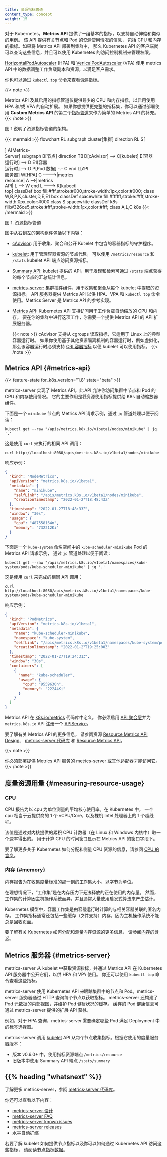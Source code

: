 ```yaml
---
title: 资源指标管道
content_type: concept
weight: 15
---
```

<!--
reviewers:
- fgrzadkowski
- piosz
title: Resource metrics pipeline
content_type: concept
weight: 15
-->

<!-- overview -->

<!--
For Kubernetes, the _Metrics API_ offers a basic set of metrics to support automatic scaling and
similar use cases.  This API makes information available about resource usage for node and pod,
including metrics for CPU and memory.  If you deploy the Metrics API into your cluster, clients of
the Kubernetes API can then query for this information, and you can use Kubernetes' access control
mechanisms to manage permissions to do so.

The [HorizontalPodAutoscaler](/docs/tasks/run-application/horizontal-pod-autoscale/)  (HPA) and
[VerticalPodAutoscaler](https://github.com/kubernetes/autoscaler/tree/master/vertical-pod-autoscaler#readme) (VPA)
use data from the metrics API to adjust workload replicas and resources to meet customer demand.

You can also view the resource metrics using the
[`kubectl top`](/docs/reference/generated/kubectl/kubectl-commands#top)
command.
-->

对于 Kubernetes，**Metrics API** 提供了一组基本的指标，以支持自动伸缩和类似的用例。
该 API 提供有关节点和 Pod 的资源使用情况的信息，
包括 CPU 和内存的指标。如果将 Metrics API 部署到集群中，
那么 Kubernetes API 的客户端就可以查询这些信息，并且可以使用 Kubernetes 的访问控制机制来管理权限。

[HorizontalPodAutoscaler](/zh-cn/docs/tasks/run-application/horizontal-pod-autoscale/) (HPA) 和
[VerticalPodAutoscaler](https://github.com/kubernetes/autoscaler/tree/master/vertical-pod-autoscaler#readme) (VPA)
使用 metrics API 中的数据调整工作负载副本和资源，以满足客户需求。

你也可以通过 [`kubectl top`](/docs/reference/generated/kubectl/kubectl-commands#top) 命令来查看资源指标。

{{< note >}}
<!--
The Metrics API, and the metrics pipeline that it enables, only offers the minimum
CPU and memory metrics to enable automatic scaling using HPA and / or VPA.
If you would like to provide a more complete set of metrics, you can complement
the simpler Metrics API by deploying a second
[metrics pipeline](/docs/tasks/debug/debug-cluster/resource-usage-monitoring/#full-metrics-pipeline)
that uses the _Custom Metrics API_.
-->
Metrics API 及其启用的指标管道仅提供最少的 CPU 和内存指标，以启用使用 HPA 和/或 VPA 的自动扩展。
如果你想提供更完整的指标集，你可以通过部署使用 **Custom Metrics API**
的第二个[指标管道](/zh-cn/docs/tasks/debug/debug-cluster/resource-usage-monitoring/#full-metrics-pipeline)来作为简单的
Metrics API 的补充。
{{< /note >}}

<!--
Figure 1 illustrates the architecture of the resource metrics pipeline.
-->
图 1 说明了资源指标管道的架构。

{{< mermaid >}}
flowchart RL
subgraph cluster[集群]
direction RL
S[ <br><br> ]
A[Metrics-<br>Server]
subgraph B[节点]
direction TB
D[cAdvisor] --> C[kubelet]
E[容器<br>运行时] --> D
E1[容器<br>运行时] --> D
P[Pod 数据] -.- C
end
L[API<br>服务器]
W[HPA]
C ---->|metrics<br>resource| A -->|metrics<br>API| L --> W
end
L ---> K[kubectl<br>top]
classDef box fill:#fff,stroke:#000,stroke-width:1px,color:#000;
class W,B,P,K,cluster,D,E,E1 box
classDef spacewhite fill:#ffffff,stroke:#fff,stroke-width:0px,color:#000
class S spacewhite
classDef k8s fill:#326ce5,stroke:#fff,stroke-width:1px,color:#fff;
class A,L,C k8s
{{< /mermaid >}}

<!--
Figure 1. Resource Metrics Pipeline

The architecture components, from right to left in the figure, consist of the following:

* [cAdvisor](https://github.com/google/cadvisor): Daemon for collecting, aggregating and exposing
  container metrics included in Kubelet.
* [kubelet](/docs/concepts/overview/components/#kubelet): Node agent for managing container
  resources. Resource metrics are accessible using the `/metrics/resource` and `/stats` kubelet
  API endpoints.
* [Summary API](#summary-api-source): API provided by the kubelet for discovering and retrieving
  per-node summarized stats available through the `/stats` endpoint.
* [metrics-server](#metrics-server): Cluster addon component that collects and aggregates resource
  metrics pulled from each kubelet. The API server serves Metrics API for use by HPA, VPA, and by
  the `kubectl top` command. Metrics Server is a reference implementation of the Metrics API.
* [Metrics API](#metrics-api): Kubernetes API supporting access to CPU and memory used for
  workload autoscaling. To make this work in your cluster, you need an API extension server that
  provides the Metrics API.
-->
图 1. 资源指标管道

图中从右到左的架构组件包括以下内容：

* [cAdvisor](https://github.com/google/cadvisor): 用于收集、聚合和公开 Kubelet 中包含的容器指标的守护程序。
* [kubelet](/zh-cn/docs/concepts/overview/components/#kubelet): 用于管理容器资源的节点代理。
  可以使用 `/metrics/resource` 和 `/stats` kubelet API 端点访问资源指标。
* [Summary API](#summary-api-source): kubelet 提供的 API，用于发现和检索可通过 `/stats` 端点获得的每个节点的汇总统计信息。
* [metrics-server](#metrics-server): 集群插件组件，用于收集和聚合从每个 kubelet 中提取的资源指标。
  API 服务器提供 Metrics API 以供 HPA、VPA 和 `kubectl top` 命令使用。Metrics Server 是 Metrics API 的参考实现。
* [Metrics API](#metrics-api): Kubernetes API 支持访问用于工作负载自动缩放的 CPU 和内存。
  要在你的集群中进行这项工作，你需要一个提供 Metrics API 的 API 扩展服务器。

  <!--
  cAdvisor supports reading metrics from cgroups, which works with typical container runtimes on Linux.
  If you use a container runtime that uses another resource isolation mechanism, for example
  virtualization, then that container runtime must support
  [CRI Container Metrics](https://github.com/kubernetes/community/blob/master/contributors/devel/sig-node/cri-container-stats.md)
  in order for metrics to be available to the kubelet.
  -->
  {{< note >}}
  cAdvisor 支持从 cgroups 读取指标，它适用于 Linux 上的典型容器运行时。
  如果你使用基于其他资源隔离机制的容器运行时，例如虚拟化，那么该容器运行时必须支持
  [CRI 容器指标](https://github.com/kubernetes/community/blob/master/contributors/devel/sig-node/cri-container-stats.md)
  以便 kubelet 可以使用指标。
  {{< /note >}}

<!-- body -->

<!--
## Metrics API

The metrics-server implements the Metrics API. This API allows you to access CPU and memory usage
for the nodes and pods in your cluster. Its primary role is to feed resource usage metrics to K8s
autoscaler components.

Here is an example of the Metrics API request for a `minikube` node piped through `jq` for easier
reading:
-->
## Metrics API   {#metrics-api}

{{< feature-state for_k8s_version="1.8" state="beta" >}}

metrics-server 实现了 Metrics API。此 API 允许你访问集群中节点和 Pod 的 CPU 和内存使用情况。
它的主要作用是将资源使用指标提供给 K8s 自动缩放器组件。

下面是一个 `minikube` 节点的 Metrics API 请求示例，通过 `jq` 管道处理以便于阅读：

```shell
kubectl get --raw "/apis/metrics.k8s.io/v1beta1/nodes/minikube" | jq '.'
```

<!--
Here is the same API call using `curl`:
-->
这是使用 `curl` 来执行的相同 API 调用：

```shell
curl http://localhost:8080/apis/metrics.k8s.io/v1beta1/nodes/minikube
```

<!--
Sample response:
-->
响应示例：

```json
{
  "kind": "NodeMetrics",
  "apiVersion": "metrics.k8s.io/v1beta1",
  "metadata": {
    "name": "minikube",
    "selfLink": "/apis/metrics.k8s.io/v1beta1/nodes/minikube",
    "creationTimestamp": "2022-01-27T18:48:43Z"
  },
  "timestamp": "2022-01-27T18:48:33Z",
  "window": "30s",
  "usage": {
    "cpu": "487558164n",
    "memory": "732212Ki"
  }
}
```

<!--
Here is an example of the Metrics API request for a `kube-scheduler-minikube` pod contained in the
`kube-system` namespace and piped through `jq` for easier reading:
-->
下面是一个 `kube-system` 命名空间中的 `kube-scheduler-minikube` Pod 的 Metrics API 请求示例，
通过 `jq` 管道处理以便于阅读：

```shell
kubectl get --raw "/apis/metrics.k8s.io/v1beta1/namespaces/kube-system/pods/kube-scheduler-minikube" | jq '.'
```

<!--
Here is the same API call using `curl`:
-->
这是使用 `curl` 来完成的相同 API 调用：

```shell
curl http://localhost:8080/apis/metrics.k8s.io/v1beta1/namespaces/kube-system/pods/kube-scheduler-minikube
```

<!--
Sample response:
-->
响应示例：

```json
{
  "kind": "PodMetrics",
  "apiVersion": "metrics.k8s.io/v1beta1",
  "metadata": {
    "name": "kube-scheduler-minikube",
    "namespace": "kube-system",
    "selfLink": "/apis/metrics.k8s.io/v1beta1/namespaces/kube-system/pods/kube-scheduler-minikube",
    "creationTimestamp": "2022-01-27T19:25:00Z"
  },
  "timestamp": "2022-01-27T19:24:31Z",
  "window": "30s",
  "containers": [
    {
      "name": "kube-scheduler",
      "usage": {
        "cpu": "9559630n",
        "memory": "22244Ki"
      }
    }
  ]
}
```

<!--
The Metrics API is defined in the [k8s.io/metrics](https://github.com/kubernetes/metrics)
repository. You must enable the [API aggregation layer](/docs/tasks/extend-kubernetes/configure-aggregation-layer/)
and register an [APIService](/docs/reference/kubernetes-api/cluster-resources/api-service-v1/)
for the `metrics.k8s.io` API.

To learn more about the Metrics API, see [resource metrics API design](https://git.k8s.io/design-proposals-archive/instrumentation/resource-metrics-api.md),
the [metrics-server repository](https://github.com/kubernetes-sigs/metrics-server) and the
[resource metrics API](https://github.com/kubernetes/metrics#resource-metrics-api).
-->
Metrics API 在 [k8s.io/metrics](https://github.com/kubernetes/metrics) 代码库中定义。
你必须启用 [API 聚合层](/zh-cn/docs/tasks/extend-kubernetes/configure-aggregation-layer/)并为 
`metrics.k8s.io` API 注册一个 [APIService](/zh-cn/docs/reference/kubernetes-api/cluster-resources/api-service-v1/)。

要了解有关 Metrics API 的更多信息，
请参阅资源 [Resource Metrics API Design](https://git.k8s.io/design-proposals-archive/instrumentation/resource-metrics-api.md)、
[metrics-server 代码库](https://github.com/kubernetes-sigs/metrics-server) 和
[Resource Metrics API](https://github.com/kubernetes/metrics#resource-metrics-api)。

{{< note >}}
<!--
You must deploy the metrics-server or alternative adapter that serves the Metrics API to be able
to access it.
-->
你必须部署提供 Metrics API 服务的 metrics-server 或其他适配器才能访问它。
{{< /note >}}

<!--
## Measuring resource usage

### CPU

CPU is reported as the average core usage measured in cpu units. One cpu, in Kubernetes, is
equivalent to 1 vCPU/Core for cloud providers, and 1 hyper-thread on bare-metal Intel processors.

This value is derived by taking a rate over a cumulative CPU counter provided by the kernel (in
both Linux and Windows kernels). The time window used to calculate CPU is shown under window field
in Metrics API.

To learn more about how Kubernetes allocates and measures CPU resources, see
[meaning of CPU](/docs/concepts/configuration/manage-resources-containers/#meaning-of-cpu).
-->
## 度量资源用量   {#measuring-resource-usage}

### CPU

CPU 报告为以 cpu 为单位测量的平均核心使用率。在 Kubernetes 中，
一个 cpu 相当于云提供商的 1 个 vCPU/Core，以及裸机 Intel 处理器上的 1 个超线程。

该值是通过对内核提供的累积 CPU 计数器（在 Linux 和 Windows 内核中）取一个速率得出的。
用于计算 CPU 的时间窗口显示在 Metrics API 的窗口字段下。

要了解更多关于 Kubernetes 如何分配和测量 CPU 资源的信息，请参阅
[CPU 的含义](/zh-cn/docs/concepts/configuration/manage-resources-containers/#meaning-of-cpu)。

<!--
### Memory

Memory is reported as the working set, measured in bytes, at the instant the metric was collected.

In an ideal world, the "working set" is the amount of memory in-use that cannot be freed under
memory pressure. However, calculation of the working set varies by host OS, and generally makes
heavy use of heuristics to produce an estimate.

The Kubernetes model for a container's working set expects that the container runtime counts
anonymous memory associated with the container in question. The working set metric typically also
includes some cached (file-backed) memory, because the host OS cannot always reclaim pages.

To learn more about how Kubernetes allocates and measures memory resources, see
[meaning of memory](/docs/concepts/configuration/manage-resources-containers/#meaning-of-memory).
-->
### 内存  {#memory}

内存报告为在收集度量标准的那一刻的工作集大小，以字节为单位。

在理想情况下，“工作集”是在内存压力下无法释放的正在使用的内存量。
然而，工作集的计算因主机操作系统而异，并且通常大量使用启发式算法来产生估计。

Kubernetes 模型中，容器工作集是由容器运行时计算的与相关容器关联的匿名内存。
工作集指标通常还包括一些缓存（文件支持）内存，因为主机操作系统不能总是回收页面。

要了解有关 Kubernetes 如何分配和测量内存资源的更多信息，
请参阅[内存的含义](/zh-cn/docs/concepts/configuration/manage-resources-containers/#meaning-of-memory)。

<!--
## Metrics Server

The metrics-server fetches resource metrics from the kubelets and exposes them in the Kubernetes
API server through the Metrics API for use by the HPA and VPA. You can also view these metrics
using the `kubectl top` command.

The metrics-server uses the Kubernetes API to track nodes and pods in your cluster. The
metrics-server queries each node over HTTP to fetch metrics. The metrics-server also builds an
internal view of pod metadata, and keeps a cache of pod health. That cached pod health information
is available via the extension API that the metrics-server makes available.

For example with an HPA query, the metrics-server needs to identify which pods fulfill the label
selectors in the deployment.
-->
## Metrics 服务器    {#metrics-server}

metrics-server 从 kubelet 中获取资源指标，并通过 Metrics API 在 Kubernetes API 服务器中公开它们，以供 HPA 和 VPA 使用。
你还可以使用 `kubectl top` 命令查看这些指标。

metrics-server 使用 Kubernetes API 来跟踪集群中的节点和 Pod。metrics-server 服务器通过 HTTP 查询每个节点以获取指标。
metrics-server 还构建了 Pod 元数据的内部视图，并维护 Pod 健康状况的缓存。
缓存的 Pod 健康信息可通过 metrics-server 提供的扩展 API 获得。

例如，对于 HPA 查询，metrics-server 需要确定哪些 Pod 满足 Deployment 中的标签选择器。

<!--
The metrics-server calls the [kubelet](/docs/reference/command-line-tools-reference/kubelet/) API
to collect metrics from each node. Depending on the metrics-server version it uses:

* Metrics resource endpoint `/metrics/resource` in version v0.6.0+ or
* Summary API endpoint `/stats/summary` in older versions
-->
metrics-server 调用 [kubelet](/zh-cn/docs/reference/command-line-tools-reference/kubelet/) API
从每个节点收集指标。根据它使用的度量服务器版本：

* 版本 v0.6.0+ 中，使用指标资源端点 `/metrics/resource`
* 旧版本中使用 Summary  API 端点 `/stats/summary`

## {{% heading "whatsnext" %}}

<!--
To learn more about the metrics-server, see the
[metrics-server repository](https://github.com/kubernetes-sigs/metrics-server).

You can also check out the following:

* [metrics-server design](https://git.k8s.io/design-proposals-archive/instrumentation/metrics-server.md)
* [metrics-server FAQ](https://github.com/kubernetes-sigs/metrics-server/blob/master/FAQ.md)
* [metrics-server known issues](https://github.com/kubernetes-sigs/metrics-server/blob/master/KNOWN_ISSUES.md)
* [metrics-server releases](https://github.com/kubernetes-sigs/metrics-server/releases)
* [Horizontal Pod Autoscaling](/docs/tasks/run-application/horizontal-pod-autoscale/)
-->
了解更多 metrics-server，参阅 [metrics-server 代码库](https://github.com/kubernetes-sigs/metrics-server)。

你还可以查看以下内容：

* [metrics-server 设计](https://git.k8s.io/design-proposals-archive/instrumentation/metrics-server.md)
* [metrics-server FAQ](https://github.com/kubernetes-sigs/metrics-server/blob/master/FAQ.md)
* [metrics-server known issues](https://github.com/kubernetes-sigs/metrics-server/blob/master/KNOWN_ISSUES.md)
* [metrics-server releases](https://github.com/kubernetes-sigs/metrics-server/releases)
* [水平自动扩缩](/zh-cn/docs/tasks/run-application/horizontal-pod-autoscale/)

<!--
To learn about how the kubelet serves node metrics, and how you can access those via
the Kubernetes API, read [Node Metrics Data](/docs/reference/instrumentation/node-metrics).
-->
若要了解 kubelet 如何提供节点指标以及你可以如何通过 Kubernetes API 访问这些指标，
请阅读[节点指标数据](/zh-cn/docs/reference/instrumentation/node-metrics)。
